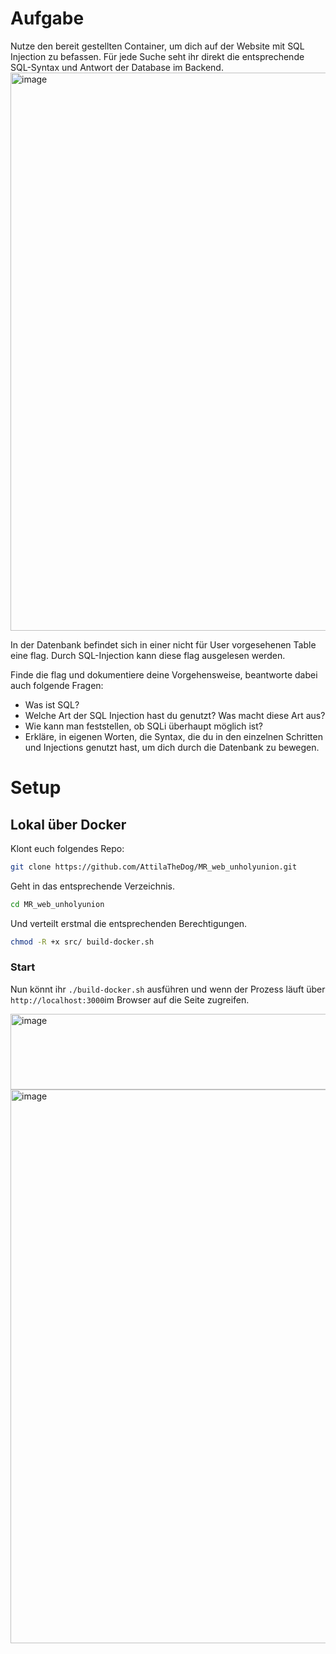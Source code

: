 # Aufgabe

Nutze den bereit gestellten Container, um dich auf der Website mit SQL Injection zu befassen. Für jede Suche seht ihr direkt die entsprechende SQL-Syntax und Antwort der Database im Backend.
<img width="1868" height="893" alt="image" src="https://github.com/user-attachments/assets/ef70ab48-8457-42e8-89f2-99603afead08" />

In der Datenbank befindet sich in einer nicht für User vorgesehenen Table eine flag. Durch SQL-Injection kann diese flag ausgelesen werden.

Finde die flag und dokumentiere deine Vorgehensweise, beantworte dabei auch folgende Fragen:

- Was ist SQL?
- Welche Art der SQL Injection hast du genutzt? Was macht diese Art aus?
- Wie kann man feststellen, ob SQLi überhaupt möglich ist?
- Erkläre, in eigenen Worten, die Syntax, die du in den einzelnen Schritten und Injections genutzt hast, um dich durch die Datenbank zu bewegen.

# Setup

## Lokal über Docker

Klont euch folgendes Repo:

```bash
git clone https://github.com/AttilaTheDog/MR_web_unholyunion.git
```

Geht in das entsprechende Verzeichnis.

```bash
cd MR_web_unholyunion
```

Und verteilt erstmal die entsprechenden Berechtigungen.

```bash
chmod -R +x src/ build-docker.sh
```

### Start

Nun könnt ihr `./build-docker.sh` ausführen und wenn der Prozess läuft über `http://localhost:3000`im Browser auf die Seite zugreifen.

<img width="1300" height="121" alt="image" src="https://github.com/user-attachments/assets/ac02cf60-28ea-46a1-bc65-702245e70954" />

<img width="1914" height="886" alt="image" src="https://github.com/user-attachments/assets/34ef37a3-92c4-48ac-8ab5-de09070cd910" />

